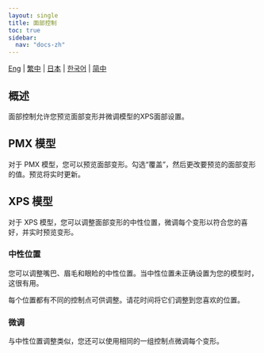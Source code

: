 ```yaml
---
layout: single
title: 面部控制
toc: true
sidebar:
  nav: "docs-zh"
---
```

[Eng](/dancexr/features/facial_control) | [繁中](/tw/dancexr/features/facial_control) | [日本](/jp/dancexr/features/facial_control) | [한국어](/kr/dancexr/features/facial_control) | [简中](/zh/dancexr/features/facial_control)

## 概述
面部控制允许您预览面部变形并微调模型的XPS面部设置。

## PMX 模型
对于 PMX 模型，您可以预览面部变形。勾选“覆盖”，然后更改要预览的面部变形的值。预览将实时更新。

## XPS 模型
对于 XPS 模型，您可以调整面部变形的中性位置，微调每个变形以符合您的喜好，并实时预览变形。

### 中性位置
您可以调整嘴巴、眉毛和眼睑的中性位置。当中性位置未正确设置为您的模型时，这很有用。

每个位置都有不同的控制点可供调整。请花时间将它们调整到您喜欢的位置。

### 微调
与中性位置调整类似，您还可以使用相同的一组控制点微调每个变形。